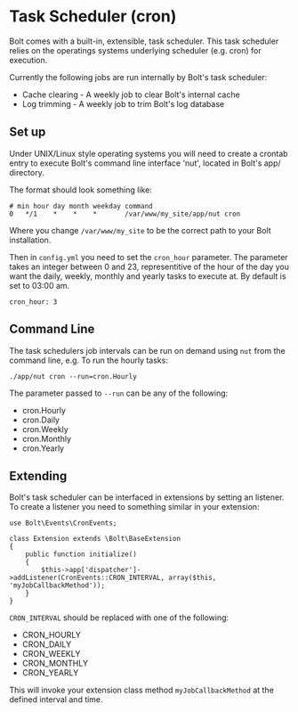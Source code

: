 Task Scheduler (cron)
=====================

Bolt comes with a built-in, extensible, task scheduler. This task scheduler
relies on the operatings systems underlying scheduler (e.g. cron) for execution.

Currently the following jobs are run internally by Bolt's task scheduler:

  - Cache clearing - A weekly job to clear Bolt's internal cache
  - Log trimming - A weekly job to trim Bolt's log database

Set up
------

Under UNIX/Linux style operating systems you will need to create a crontab entry
to execute Bolt's command line interface 'nut', located in Bolt's app/
directory.

The format should look something like:

```
# min hour day month weekday command
0   */1    *    *    *       /var/www/my_site/app/nut cron
```

Where you change `/var/www/my_site` to be the correct path to your Bolt
installation.

Then in `config.yml` you need to set the `cron_hour` parameter.  The parameter
takes an integer between 0 and 23, representitive of the hour of the day you
want the daily, weekly, monthly and yearly tasks to execute at. By default is
set to 03:00 am.

```
cron_hour: 3
```

Command Line
------------

The task schedulers job intervals can be run on demand using `nut` from the
command line, e.g. To run the hourly tasks:

```
./app/nut cron --run=cron.Hourly
```

The parameter passed to `--run` can be any of the following:

  - cron.Hourly
  - cron.Daily
  - cron.Weekly
  - cron.Monthly
  - cron.Yearly

Extending
---------

Bolt's task scheduler can be interfaced in extensions by setting an listener. To
create a listener you need to something similar in your extension:

```
use Bolt\Events\CronEvents;

class Extension extends \Bolt\BaseExtension
{
    public function initialize()
    {
        $this->app['dispatcher']->addListener(CronEvents::CRON_INTERVAL, array($this, 'myJobCallbackMethod'));
    }
}
```

`CRON_INTERVAL` should be replaced with one of the following:

  - CRON_HOURLY
  - CRON_DAILY
  - CRON_WEEKLY
  - CRON_MONTHLY
  - CRON_YEARLY

This will invoke your extension class method `myJobCallbackMethod` at the
defined interval and time.

